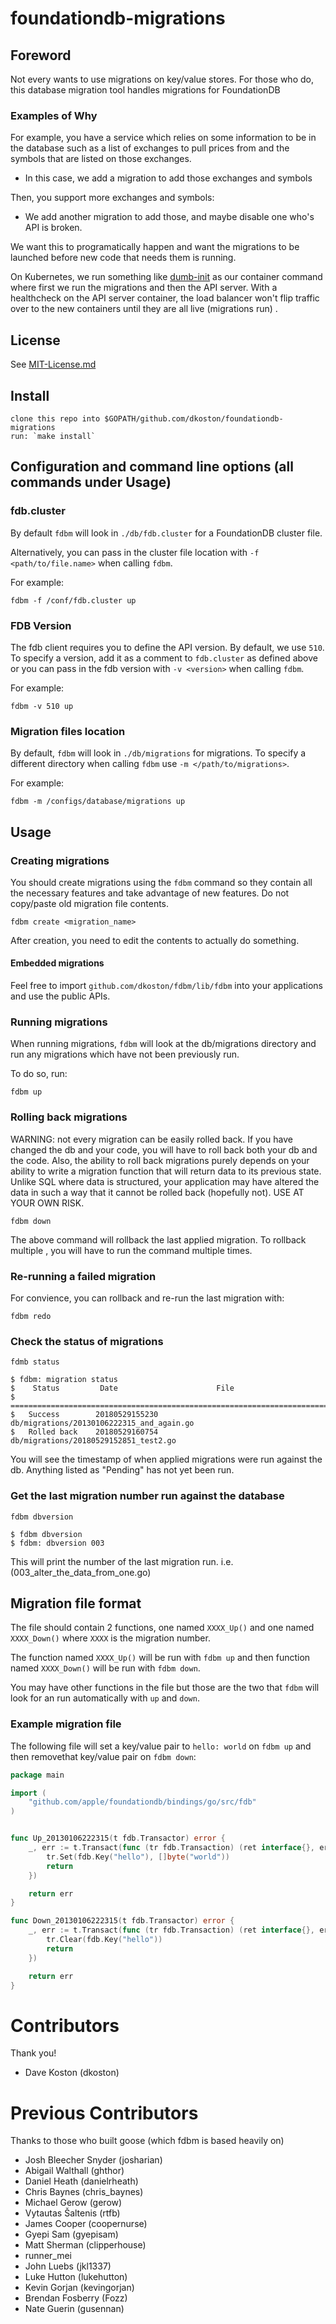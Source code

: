 # foundationdb-migrations

## Foreword

Not every wants to use migrations on key/value stores. For those who do, this
database migration tool handles migrations for FoundationDB

### Examples of Why

For example, you have a service which relies on some information to be in the 
database such as a list of exchanges to pull prices from and the symbols that 
are listed on those exchanges. 

- In this case, we add a migration to add those exchanges and symbols

Then, you support more exchanges and symbols:

- We add another migration to add those, and maybe disable one who's API is 
broken.

We want this to programatically happen and want the migrations to be launched
before new code that needs them is running.

On Kubernetes, we run something like [dumb-init](https://github.com/Yelp/dumb-init)
as our container command where first we run the migrations and then the API
server. With a healthcheck on the API server container, the load balancer won't
flip traffic over to the new containers until they are all live (migrations run)
.

## License

See [MIT-License.md](./MIT-License.md)

## Install

    clone this repo into $GOPATH/github.com/dkoston/foundationdb-migrations
    run: `make install`

## Configuration and command line options (all commands under Usage)

### fdb.cluster

By default `fdbm` will look in `./db/fdb.cluster` for a FoundationDB cluster 
file. 

Alternatively, you can pass in the cluster file location with 
`-f <path/to/file.name>` when calling `fdbm`.

For example:

`fdbm -f /conf/fdb.cluster up`


### FDB Version

The fdb client requires you to define the API version. By default, we use `510`.
To specify a version, add it as a comment to `fdb.cluster` as defined above or
you can pass in the fdb version with `-v <version>` when calling `fdbm`. 

For example:

`fdbm -v 510 up`


### Migration files location

By default, `fdbm` will look in `./db/migrations` for migrations. To specify a
different directory when calling `fdbm` use `-m </path/to/migrations>`.

For example:

`fdbm -m /configs/database/migrations up`


## Usage

### Creating migrations

You should create migrations using the `fdbm` command so they contain all the
necessary features and take advantage of new features. Do not copy/paste old
migration file contents.

`fdbm create <migration_name>`

After creation, you need to edit the contents to actually do something.

#### Embedded migrations

Feel free to import `github.com/dkoston/fdbm/lib/fdbm` into your applications
and use the public APIs.

### Running migrations

When running migrations, `fdbm` will look at the db/migrations directory and run
any migrations which have not been previously run.

To do so, run:

`fdbm up`

### Rolling back migrations

WARNING: not every migration can be easily rolled back. If you have changed the
db and your code, you will have to roll back both your db and the code. Also, 
the ability to roll back migrations purely depends on your ability to write a 
migration function that will return data to its previous state. Unlike SQL where
data is structured, your application may have altered the data in such a way
that it cannot be rolled back (hopefully not). USE AT YOUR OWN RISK.

`fdbm down`

The above command will rollback the last applied migration. To rollback multiple
, you will have to run the command multiple times.


### Re-running a failed migration

For convience, you can rollback and re-run the last migration with:

`fdbm redo`

### Check the status of migrations

`fdmb status`

    $ fdbm: migration status
    $    Status         Date                      File
    $   =========================================================================
    $   Success        20180529155230           db/migrations/20130106222315_and_again.go
    $   Rolled back    20180529160754           db/migrations/20180529152851_test2.go


You will see the timestamp of when applied migrations were run against the db.
Anything listed as "Pending" has not yet been run.


### Get the last migration number run against the database

`fdbm dbversion`

    $ fdbm dbversion
    $ fdbm: dbversion 003

This will print the number of the last migration run. i.e. (003_alter_the_data_from_one.go)

## Migration file format

The file should contain 2 functions, one named `XXXX_Up()` and one named 
`XXXX_Down()` where `XXXX` is the migration number.

The function named `XXXX_Up()` will be run with `fdbm up` and then function
named `XXXX_Down()` will be run with `fdbm down`.

You may have other functions in the file but those are the two that `fdbm` will
look for an run automatically with `up` and `down`.

### Example migration file

The following file will set a key/value pair to `hello: world` on `fdbm up` and 
then removethat key/value pair on `fdbm down`:

```go
package main

import (
    "github.com/apple/foundationdb/bindings/go/src/fdb"
)


func Up_20130106222315(t fdb.Transactor) error {
    _, err := t.Transact(func (tr fdb.Transaction) (ret interface{}, err error) {
        tr.Set(fdb.Key("hello"), []byte("world"))
        return
    })

    return err
}

func Down_20130106222315(t fdb.Transactor) error {
    _, err := t.Transact(func (tr fdb.Transaction) (ret interface{}, err error) {
        tr.Clear(fdb.Key("hello"))
        return
    })

    return err
}
```



# Contributors

Thank you!

* Dave Koston (dkoston)

# Previous Contributors

Thanks to those who built goose (which fdbm is based heavily on)

* Josh Bleecher Snyder (josharian)
* Abigail Walthall (ghthor)
* Daniel Heath (danielrheath)
* Chris Baynes (chris_baynes)
* Michael Gerow (gerow)
* Vytautas Šaltenis (rtfb)
* James Cooper (coopernurse)
* Gyepi Sam (gyepisam)
* Matt Sherman (clipperhouse)
* runner_mei
* John Luebs (jkl1337)
* Luke Hutton (lukehutton)
* Kevin Gorjan (kevingorjan)
* Brendan Fosberry (Fozz)
* Nate Guerin (gusennan)